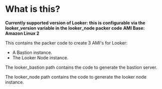 # What is this?

**Currently supported version of Looker: this is configurable via the looker_version variable in the looker_node packer code**
**AMI Base: Amazon Linux 2**

This contains the packer code to create 3 AMI's for Looker:

* A Bastion instance.
* The Looker Node instance.

The looker_bastion path contains the code to generate the bastion server.

The looker_node path contains the code to generate the looker node instance.
